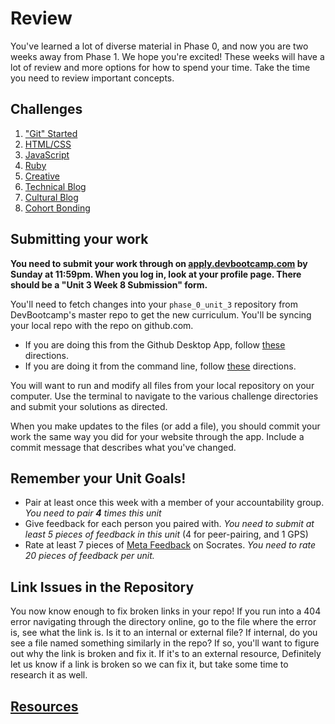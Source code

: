 # Review

You've learned a lot of diverse material in Phase 0, and now you are two weeks away from Phase 1. We hope you're excited! These weeks will have a lot of review and more options for how to spend your time. Take the time you need to review important concepts. 



## Challenges
1. ["Git" Started](1_git_started.md)
2. [HTML/CSS](2_HTML_CSS) 
3. [JavaScript](3_JavaScript) 
4. [Ruby](4_Ruby)
5. [Creative](5_creative)
6. [Technical Blog](6_technical_blog.md)
7. [Cultural Blog](7_cultural_blog.md)
8. [Cohort Bonding](8_cohort_bonding.md) 


## Submitting your work
**You need to submit your work through on [apply.devbootcamp.com](apply.devbootcamp.com) by Sunday at 11:59pm. When you log in, look at your profile page. There should be a "Unit 3 Week 8 Submission" form.**


You'll need to fetch changes into your `phase_0_unit_3` repository from DevBootcamp's master repo to get the new curriculum. You'll be syncing your local repo with the repo on github.com.

- If you are doing this from the Github Desktop App, follow [these](http://stackoverflow.com/questions/11394349/upstream-pulls-with-the-github-desktop-client
)
directions. 
- If you are doing it from the command line, follow [these](https://help.github.com/articles/syncing-a-fork) directions.

You will want to run and modify all files from your local repository on your computer. Use the terminal to navigate to the various challenge directories and submit your solutions as directed. 

When you make updates to the files (or add a file), you should commit your work the same way you did for your website through the app. Include a commit message that describes what you've changed.


## Remember your Unit Goals!
- Pair at least once this week with a member of your accountability group.  *You need to pair **4** times this unit*
- Give feedback for each person you paired with. *You need to submit at least 5 pieces of feedback in this unit* (4 for peer-pairing, and 1 GPS)
- Rate at least 7 pieces of [Meta Feedback](https://socrates.devbootcamp.com/feedback) on Socrates. *You need to rate 20 pieces of feedback per unit.*

## Link Issues in the Repository
You now know enough to fix broken links in your repo! If you run into a 404 error navigating through the directory online, go to the file where the error is, see what the link is. Is it to an internal or external file? If internal, do you see a file named something similarly in the repo? If so, you'll want to figure out why the link is broken and fix it. If it's to an external resource,  Definitely let us know if a link is broken so we can fix it, but take some time to research it as well. 


## [Resources](../resources.md) 
